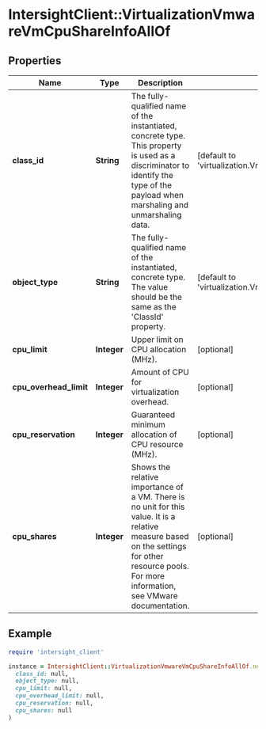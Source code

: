 # IntersightClient::VirtualizationVmwareVmCpuShareInfoAllOf

## Properties

| Name | Type | Description | Notes |
| ---- | ---- | ----------- | ----- |
| **class_id** | **String** | The fully-qualified name of the instantiated, concrete type. This property is used as a discriminator to identify the type of the payload when marshaling and unmarshaling data. | [default to &#39;virtualization.VmwareVmCpuShareInfo&#39;] |
| **object_type** | **String** | The fully-qualified name of the instantiated, concrete type. The value should be the same as the &#39;ClassId&#39; property. | [default to &#39;virtualization.VmwareVmCpuShareInfo&#39;] |
| **cpu_limit** | **Integer** | Upper limit on CPU allocation (MHz). | [optional] |
| **cpu_overhead_limit** | **Integer** | Amount of CPU for virtualization overhead. | [optional] |
| **cpu_reservation** | **Integer** | Guaranteed minimum allocation of CPU resource (MHz). | [optional] |
| **cpu_shares** | **Integer** | Shows the relative importance of a VM. There is no unit for this value. It is a relative measure based on the settings for other resource pools. For more information, see VMware documentation. | [optional] |

## Example

```ruby
require 'intersight_client'

instance = IntersightClient::VirtualizationVmwareVmCpuShareInfoAllOf.new(
  class_id: null,
  object_type: null,
  cpu_limit: null,
  cpu_overhead_limit: null,
  cpu_reservation: null,
  cpu_shares: null
)
```

